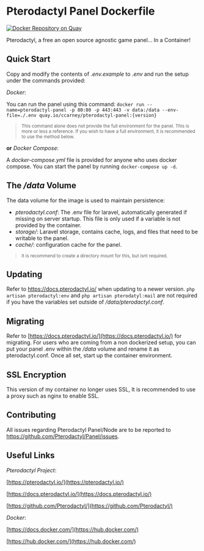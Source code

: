 

# Pterodactyl Panel Dockerfile

[![Docker Repository on Quay](https://quay.io/repository/ccarney/pterodactyl-panel/status "Docker Repository on Quay")](https://quay.io/repository/ccarney/pterodactyl-panel)

Pterodactyl, a free an open source agnostic game panel... In a Container!

## Quick Start

Copy and modify the contents of *.env.example* to *.env* and run the setup under the commands provided:

*Docker*:

You can run the panel using this command: 
`docker run --name=pterodactyl-panel -p 80:80 -p 443:443 -v data:/data --env-file=./.env quay.io/ccarney/pterodactyl-panel:{version}`

><small>This command alone does not provide the full environment for the panel. This is more or less a reference. If you wish to have a full environment, it is recommended to use the method below.</small>

__or__ *Docker Compose*:

A *docker-compose.yml* file is provided for anyone who uses docker compose.
You can start the panel by running `docker-compose up -d`.

## The _/data_ Volume

The data volume for the image is used to maintain persistence:

* *pterodactyl.conf*: The .env file for laravel, automatically generated if missing on server startup. This file is only used if a variable is not provided by the container.
* *storage/*: Laravel storage, contains cache, logs, and files that need to be writable to the panel.
* *cache/*: configuration cache for the panel.

><small>It is recommend to create a directory mount for this, but isnt required.</small>

## Updating

Refer to https://docs.pterodactyl.io/ when updating to a newer version. `php artisan pterodactyl:env` and `php artisan pterodatyl:mail` are not required if you have the variables set outside of */data/pterodactyl.conf*.

## Migrating

Refer to [https://docs.pterodactyl.io/](https://docs.pterodactyl.io/) for migrating. For users who are coming from a non dockerized setup, you can put your panel .env within the */data* volume and rename it as pterodactyl.conf. Once all set, start up the container environment.

## SSL Encryption

This version of my container no longer uses SSL, It is recommended to use a proxy such as nginx to enable SSL. 

## Contributing

All issues regarding Pterodactyl Panel/Node are to be reported to https://github.com/Pterodactyl/Panel/issues.

## Useful Links

*Pterodactyl Project*:

[https://pterodactyl.io/](https://pterodactyl.io/)

[https://docs.pterodactyl.io/](https://docs.pterodactyl.io/)

[https://github.com/Pterodactyl/](https://github.com/Pterodactyl/)

*Docker*:

[https://docs.docker.com/](https://hub.docker.com/)

[https://hub.docker.com/](https://hub.docker.com/)
